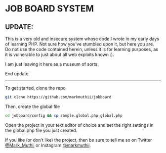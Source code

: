 # JOB BOARD SYSTEM

## UPDATE:

This is a very old and insecure system whose code I wrote in my early days of learning PHP. Not sure how you've stumbled upon it, but here you are. Do not use the code contained herein, unless it is for learning purposes, as it is vulnerable to just about all web exploits known :).

I am just leaving it here as a museum of sorts.

End update.

<hr>

To get started, clone the repo

```bash
git clone https://github.com/markmuthii/jobboard
```

Then, create the global file

```bash
cd jobboard/config && cp sample.global.php global.php
```

Open the project in your text editor of choice and set the right settings in the global.php file you just created.

If you like (or don't like) the project, then be sure to tell me so on Twitter [@Mark_Muthii](https://twitter.com/Mark_Muthii) or Instagram [@markmuthii](https://instagram.com/markmuthii).
